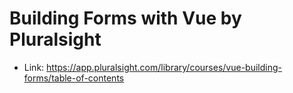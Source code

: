 # Building Forms with Vue by Pluralsight

* Link: https://app.pluralsight.com/library/courses/vue-building-forms/table-of-contents
